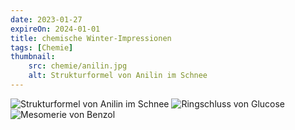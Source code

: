 ```yaml
---
date: 2023-01-27
expireOn: 2024-01-01
title: chemische Winter-Impressionen 
tags: [Chemie]
thumbnail: 
    src: chemie/anilin.jpg
    alt: Strukturformel von Anilin im Schnee
---
```


![Strukturformel von Anilin im Schnee](/images/chemie/anilin.jpg)
![Ringschluss von Glucose](/images/chemie/glucose.jpg)
![Mesomerie von Benzol](/images/chemie/benzol.jpg)